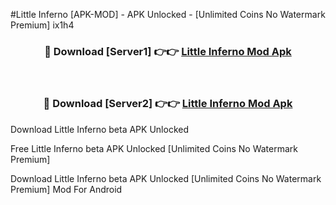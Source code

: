 #Little Inferno [APK-MOD] - APK Unlocked - [Unlimited Coins No Watermark Premium] ix1h4



<div align="center">

<h3>🔴 Download [Server1] 👉👉 <a href="https://momento.my/?title=Little_Inferno">Little Inferno Mod Apk</a></h3><br>

<h3>🔴 Download [Server2] 👉👉 <a href="https://momento.my/?title=Little_Inferno">Little Inferno Mod Apk</a></h3>
</div>



Download Little Inferno beta APK Unlocked

Free Little Inferno beta APK Unlocked [Unlimited Coins No Watermark Premium]

Download Little Inferno beta APK Unlocked [Unlimited Coins No Watermark Premium] Mod For Android
